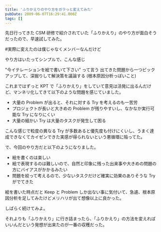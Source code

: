 ```yaml
---
title: 'ふりかえりのやり方をガラっと変えてみた'
pubDate: 2009-06-07T16:29:41.000Z
tags: []
---
```


先日行ってきた CSM 研修で紹介されていた「ふりかえり」のやり方が面白そうだったので、早速試してみた。

#実際に変えたのは僕じゃなくメンバーなんだけど

やり方はいたってシンプルで、こんな感じ

"今イテレーションを絵で書いて下さい" って言う
出てきた問題から一つピックアップして、深掘りして解決策を議論する (根本原因分析っぽいこと)

これまではずっと KPT で「ふりかえり」をしていて意見は活発に出るんだけど、マンネリ化してきて以下のような問題を感じていました。

- 大量の Problem が出ると、それに対する Try を考えるのも一苦労
- プロジェクトが長いと大きめの Problem が残りやすいし、なかなか実行可能な Try になりにくい
- 大量の細かい Try は大量のタスクが発生して困る

こんな感じで粒度の異なる Try が多数あると優先度も付けにくいし、うまく達成できなくてカイゼンできた実感が得られないという悪循環に陥ってた。

で、今回のやり方だと以下のようになりました。

- 絵を書くのは楽しい
- 絵で表現するのは難しいので、自然と印象に残った出来事や大きめの問題の方にバイアスがかかるみたい
- 問題を絞って考えるので、少ないタスクだけど確実に効果のありそうな Try がでてきた

絵を書いた時点だと Keep と Problem しか出ない事に気付いて、急遽、根本原因分析を足してみたけどメリハリが出て想像以上に良かった。

しばらく続けてみよ。

それよりも「ふりかえり」に行き詰まったら、「ふりかえり」の方法を変えればいいんだという発想が出来たのが一番の収穫だった。

